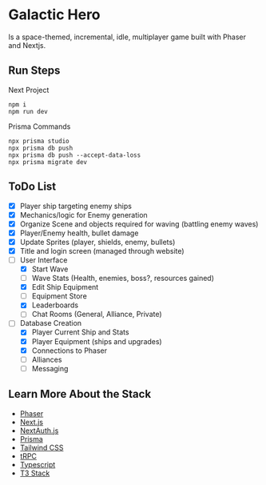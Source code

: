 # Galactic Hero

Is a space-themed, incremental, idle, multiplayer game built with Phaser and Nextjs.

## Run Steps

Next Project

```
npm i
npm run dev
```

Prisma Commands

```
npx prisma studio
npx prisma db push
npx prisma db push --accept-data-loss
npx prisma migrate dev
```

## ToDo List

-   [x] Player ship targeting enemy ships
-   [x] Mechanics/logic for Enemy generation
-   [x] Organize Scene and objects required for waving (battling enemy waves)
-   [x] Player/Enemy health, bullet damage
-   [x] Update Sprites (player, shields, enemy, bullets)
-   [x] Title and login screen (managed through website)
-   [ ] User Interface
    -   [x] Start Wave
    -   [ ] Wave Stats (Health, enemies, boss?, resources gained)
    -   [x] Edit Ship Equipment
    -   [ ] Equipment Store
    -   [x] Leaderboards
    -   [ ] Chat Rooms (General, Alliance, Private)
-   [ ] Database Creation
    -   [x] Player Current Ship and Stats
    -   [x] Player Equipment (ships and upgrades)
    -   [x] Connections to Phaser
    -   [ ] Alliances
    -   [ ] Messaging

## Learn More About the Stack

-   [Phaser](https://phaser.io)
-   [Next.js](https://nextjs.org)
-   [NextAuth.js](https://next-auth.js.org)
-   [Prisma](https://prisma.io)
-   [Tailwind CSS](https://tailwindcss.com)
-   [tRPC](https://trpc.io)
-   [Typescript](https://www.typescriptlang.org/docs/)
-   [T3 Stack](https://create.t3.gg/)

